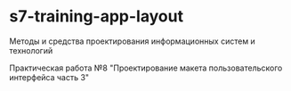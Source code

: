 # s7-training-app-layout
Методы и средства проектирования информационных систем и технологий

Практическая работа №8 "Проектирование макета пользовательского интерфейса часть 3"
